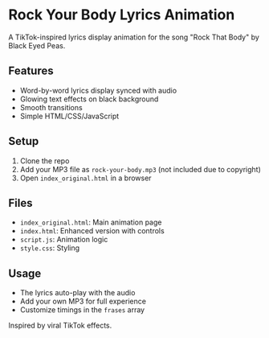 # Rock Your Body Lyrics Animation

A TikTok-inspired lyrics display animation for the song "Rock That Body" by Black Eyed Peas.

## Features
- Word-by-word lyrics display synced with audio
- Glowing text effects on black background
- Smooth transitions
- Simple HTML/CSS/JavaScript

## Setup
1. Clone the repo
2. Add your MP3 file as `rock-your-body.mp3` (not included due to copyright)
3. Open `index_original.html` in a browser

## Files
- `index_original.html`: Main animation page
- `index.html`: Enhanced version with controls
- `script.js`: Animation logic
- `style.css`: Styling

## Usage
- The lyrics auto-play with the audio
- Add your own MP3 for full experience
- Customize timings in the `frases` array

Inspired by viral TikTok effects.
